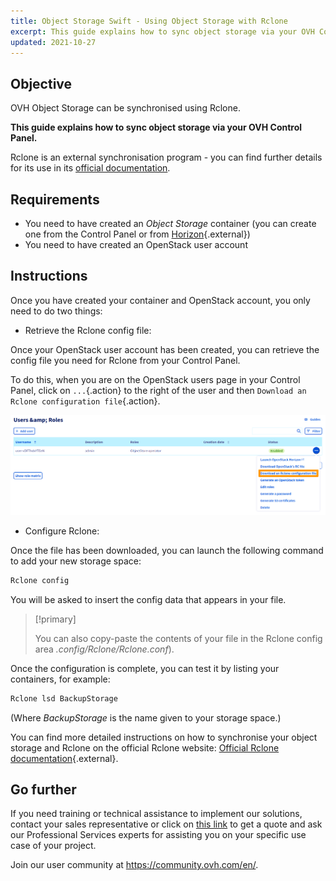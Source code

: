 ```yaml
---
title: Object Storage Swift - Using Object Storage with Rclone
excerpt: This guide explains how to sync object storage via your OVH Control Panel
updated: 2021-10-27
---
```


## Objective

OVH Object Storage can be synchronised using Rclone.

**This guide explains how to sync object storage via your OVH Control Panel.**

Rclone is an external synchronisation program - you can find further details for its use in its [official documentation](https://Rclone.org/).

## Requirements

- You need to have created an *Object Storage* container (you can create one from the Control Panel or from [Horizon](/pages/storage_and_backup/object_storage/pcs_create_container){.external})
- You need to have created an OpenStack user account

## Instructions

Once you have created your container and OpenStack account, you only need to do two things:

- Retrieve the Rclone config file:

Once your OpenStack user account has been created, you can retrieve the config file you need for Rclone from your Control Panel.

To do this, when you are on the OpenStack users page in your Control Panel, click on `...`{.action} to the right of the user and then `Download an Rclone configuration file`{.action}.

![Télécharger un fichier de configuration Rclone](images/pcs_sync_rclone_pcs-20211008090532581.png)

- Configure Rclone:

Once the file has been downloaded, you can launch the following command to add your new storage space:

```sh
Rclone config
```

You will be asked to insert the config data that appears in your file.

> [!primary]
>
> You can also copy-paste the contents of your file in the Rclone config area *.config/Rclone/Rclone.conf*).
>

Once the configuration is complete, you can test it by listing your containers, for example:

```sh
Rclone lsd BackupStorage
```

(Where *BackupStorage* is the name given to your storage space.)

You can find more detailed instructions on how to synchronise your object storage and Rclone on the official Rclone website: [Official Rclone documentation](https://Rclone.org/swift/){.external}.

## Go further

If you need training or technical assistance to implement our solutions, contact your sales representative or click on [this link](https://www.ovhcloud.com/en-gb/professional-services/) to get a quote and ask our Professional Services experts for assisting you on your specific use case of your project.

Join our user community at <https://community.ovh.com/en/>.
